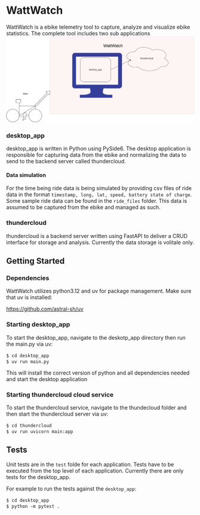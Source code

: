 # WattWatch

WattWatch is a ebike telemetry tool to capture, analyze and visualize ebike statistics. The complete tool includes two sub applications
![alt text](WattWatch.png)

### desktop_app
desktop_app is written in Python using PySide6. The desktop application is responsible for capturing data from the ebike and normalizing the data to send to the backend server called thundercloud. 

#### Data simulation
For the time being ride data is being simulated by providing csv files of ride data in the format `timestamp, long, lat, speed, battery state of charge`. Some sample ride data can be found in the `ride_files` folder. 
This data is assumed to be captured from the ebike and managed as such.


### thundercloud
thundercloud is a backend server written using FastAPI to deliver a CRUD interface for storage and analysis. Currently the data storage is volitale only. 

## Getting Started
### Dependencies
WattWatch utilizes python3.12 and uv for package management. Make sure that uv is installed:

https://github.com/astral-sh/uv


### Starting desktop_app
To start the desktop_app, navigate to the deskotp_app directory then run the main.py via uv:

```
$ cd desktop_app
$ uv run main.py
```

This will install the correct version of python and all dependencies needed and start the desktop application

### Starting thundercloud cloud service
To start the thundercloud service, navigate to the thundecloud folder and then start the thundercloud server via uv:
```
$ cd thundercloud
$ uv run uvicorn main:app
```

## Tests
Unit tests are in the `test` folde for each application. Tests have to be executed from the top level of each application. Currently there are only tests for the desktop_app.

For example to run the tests against the `desktop_app`:
```
$ cd desktop_app
$ python -m pytest .
```
